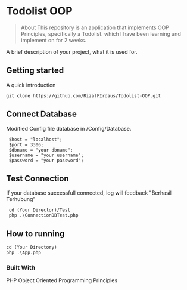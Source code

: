 # Todolist OOP 
> About
This repository is an application that implements OOP Principles, specifically a Todolist. which I have been learning and implement on for 2 weeks.

A brief description of your project, what it is used for.

## Getting started

A quick introduction 

```shell
git clone https://github.com/RizalFIrdaus/Todolist-OOP.git
```

## Connect Database 

Modified Config file database in /Config/Database.
```shell
 $host = "localhost";
 $port = 3306;
 $dbname = "your dbname";
 $username = "your username";
 $password = "your password";
```

## Test Connection 

If your database successfull connected, log will feedback "Berhasil Terhubung"

```shell
 cd (Your Director)/Test
 php .\ConnectionDBTest.php
```

## How to running 
```shell
cd (Your Directory)
php .\App.php
```



### Built With
PHP Object Oriented Programming Principles

